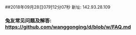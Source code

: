 ##2018年09月28日07时12分07秒 新址: 142.93.28.109
### 兔友常见问题及解答: https://github.com/wanggonging/d/blob/w/FAQ.md
